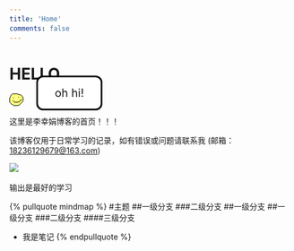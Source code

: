 ```yaml
---
title: 'Home'
comments: false
---
```


<script async defer src="https://buttons.github.io/buttons.js"></script>

# HELLO

<div style="position: relative;width: 50%;">
  <div
    id="bubble"
    style="
      position: absolute;
      z-index: 200;
      left: 3rem;
      top: -2rem;
      padding: 1rem;
      font-size: 20px;
      background: white;
      border-radius: 12px;
      border: 3px solid black;
      width: 5rem;
      text-align: center
    "
  >
      oh hi!
  </div>


  <span>![](images/hello-face.png)</span>
</div>




这里是李幸娟博客的首页！！！

该博客仅用于日常学习的记录，如有错误或问题请联系我 (邮箱：18236129679@163.com)


<img src='/Blog/images/home-banner.svg' />




输出是最好的学习
<!--  -->
<!-- # 前端团队技术分享主题 -->
<!--  -->
<!--  -->
<!--  -->
<!-- # TODO -->
<!--  -->
<!-- 1.  [ ]  js精度问题, 为什么产生？解决方法？ -->
<!-- 2.  [ ]  为什么0.1+0.2 === 0.30000000000000004 -->
<!-- 3.  [ ]  2.3*100 === 229.99999999999997 -->



{% pullquote mindmap %}
#主题
##一级分支
###二级分支
##一级分支
##一级分支
###二级分支
####三级分支
- 我是笔记
{% endpullquote %}
